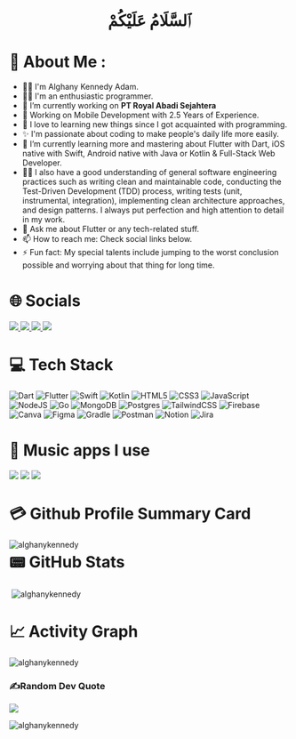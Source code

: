 <h1 align="center">ٱلسَّلَامُ عَلَيْكُمْ </h1>

# 📌 About Me :

- 🙍‍♂️ I'm Alghany Kennedy Adam.
- 👨‍💻 I'm an enthusiastic programmer.
- 🔭 I’m currently working on <b>PT Royal Abadi Sejahtera</b>
- 📣 Working on Mobile Development with 2.5 Years of Experience.
- 🧠 I love to learning new things since I got acquainted with programming.
- ✨ I'm passionate about coding to make people's daily life more easily.
- 🌱 I’m currently learning more and mastering about Flutter with Dart, iOS native with Swift, Android native with Java or Kotlin & Full-Stack Web Developer.
- ✍🏻 I also have a good understanding of general software engineering practices such as writing clean and maintainable code, conducting the Test-Driven Development (TDD) process, writing tests (unit, instrumental, integration), implementing clean architecture approaches, and design patterns. I always put perfection and high attention to detail in my work.
- 💬 Ask me about Flutter or any tech-related stuff.
- 📫 How to reach me: Check social links below.
- ⚡ Fun fact: My special talents include jumping to the worst conclusion possible and worrying about that thing for long time.

# 🌐 Socials
<a href='mailto:alghanyka@gmail.com' target='_blank'>
        <img src='https://img.shields.io/badge/Gmail-D14836?style=for-the-badge&logo=gmail&logoColor=white'/>
    </a>
<a href='https://linkedin.com/in/alghanykennedyadam' target='_blank'>
        <img src='https://img.shields.io/badge/LinkedIn-0077B5?style=for-the-badge&logo=linkedin&logoColor=white'/>
    </a>
<a href='https://instagram.com/alghanykennedy' target='_blank'>
        <img src='https://img.shields.io/badge/Instagram-E4405F?style=for-the-badge&logo=instagram&logoColor=white'/>
    </a>
<a href='https://medium.com/@alghanykennedy' target='_blank'>
        <img src='https://img.shields.io/badge/Medium-12100E?style=for-the-badge&logo=medium&logoColor=white'/>
    </a>

# 💻 Tech Stack
![Dart](https://img.shields.io/badge/dart-%230175C2.svg?style=for-the-badge&logo=dart&logoColor=white) ![Flutter](https://img.shields.io/badge/Flutter-%2302569B.svg?style=for-the-badge&logo=Flutter&logoColor=white) ![Swift](https://img.shields.io/badge/swift-F54A2A?style=for-the-badge&logo=swift&logoColor=white) ![Kotlin](https://img.shields.io/badge/kotlin-%237F52FF.svg?style=for-the-badge&logo=kotlin&logoColor=white) ![HTML5](https://img.shields.io/badge/html5-%23E34F26.svg?style=for-the-badge&logo=html5&logoColor=white) ![CSS3](https://img.shields.io/badge/css3-%231572B6.svg?style=for-the-badge&logo=css3&logoColor=white) ![JavaScript](https://img.shields.io/badge/javascript-%23323330.svg?style=for-the-badge&logo=javascript&logoColor=%23F7DF1E) ![NodeJS](https://img.shields.io/badge/node.js-6DA55F?style=for-the-badge&logo=node.js&logoColor=white) ![Go](https://img.shields.io/badge/go-%2300ADD8.svg?style=for-the-badge&logo=go&logoColor=white) ![MongoDB](https://img.shields.io/badge/MongoDB-%234ea94b.svg?style=for-the-badge&logo=mongodb&logoColor=white) ![Postgres](https://img.shields.io/badge/postgres-%23316192.svg?style=for-the-badge&logo=postgresql&logoColor=white) ![TailwindCSS](https://img.shields.io/badge/tailwindcss-%2338B2AC.svg?style=for-the-badge&logo=tailwind-css&logoColor=white) ![Firebase](https://img.shields.io/badge/firebase-%23039BE5.svg?style=for-the-badge&logo=firebase) ![Canva](https://img.shields.io/badge/Canva-%2300C4CC.svg?style=for-the-badge&logo=Canva&logoColor=white) ![Figma](https://img.shields.io/badge/figma-%23F24E1E.svg?style=for-the-badge&logo=figma&logoColor=white) ![Gradle](https://img.shields.io/badge/Gradle-02303A.svg?style=for-the-badge&logo=Gradle&logoColor=white) ![Postman](https://img.shields.io/badge/Postman-FF6C37?style=for-the-badge&logo=postman&logoColor=white) ![Notion](https://img.shields.io/badge/Notion-%23000000.svg?style=for-the-badge&logo=notion&logoColor=white) ![Jira](https://img.shields.io/badge/jira-%230A0FFF.svg?style=for-the-badge&logo=jira&logoColor=white)

# 🎵 Music apps I use
<img src="https://img.shields.io/badge/apple%20music-F34E68?style=for-the-badge&logo=apple%20music&logoColor=white"/> <img src="https://img.shields.io/badge/Spotify-1ED760?&style=for-the-badge&logo=spotify&logoColor=white"/> <img src="https://img.shields.io/badge/YouTube_Music-FF0000?style=for-the-badge&logo=youtube-music&logoColor=white"/>

# 💳 Github Profile Summary Card
<p><img align="left" src="https://github-readme-stats.vercel.app/api/top-langs?username=alghanykennedy&show_icons=true&locale=en&layout=compact" alt="alghanykennedy" /></p>

# 📟 GitHub Stats
<p>&nbsp;<img align="center" src="https://github-readme-stats.vercel.app/api?username=alghanykennedy&show_icons=true&locale=en" alt="alghanykennedy" /></p>

# 📈 Activity Graph
<p><img align="center" src="https://github-readme-streak-stats.herokuapp.com/?user=alghanykennedy&" alt="alghanykennedy" /></p>

### ✍️Random Dev Quote
![](https://quotes-github-readme.vercel.app/api?type=horizontal&theme=vue)

<p align="left"> <img src="https://komarev.com/ghpvc/?username=alghanykennedy&label=Profile%20views&color=0e75b6&style=flat" alt="alghanykennedy" /> </p>
